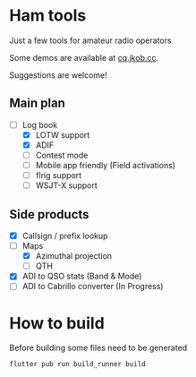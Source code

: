 # Ham tools

Just a few tools for amateur radio operators

Some demos are available at [cq.jkob.cc](https://cq.jkob.cc).

Suggestions are welcome!

## Main plan

- [ ] Log book
  - [x] LOTW support
  - [x] ADIF
  - [ ] Contest mode
  - [ ] Mobile app friendly (Field activations)
  - [ ] flrig support
  - [ ] WSJT-X support

## Side products

- [x] Callsign / prefix lookup
- [ ] Maps
  - [x] Azimuthal projection
  - [ ] QTH
- [x] ADI to QSO stats (Band & Mode)
- [ ] ADI to Cabrillo converter (In Progress)

# How to build

Before building some files need to be generated

```bash
flutter pub run build_runner build
```
